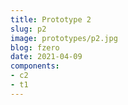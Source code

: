 ```yaml
---
title: Prototype 2
slug: p2
image: prototypes/p2.jpg
blog: fzero
date: 2021-04-09
components:
- c2
- t1
---
```



